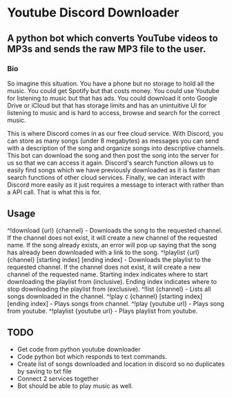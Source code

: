# Youtube Discord Downloader
## A python bot which converts YouTube videos to MP3s and sends the raw MP3 file to the user.

### Bio
So imagine this situation. You have a phone but no storage to hold all the music. You could get Spotify but that costs money. You could use Youtube for listening to music but that has ads. You could download it onto Google Drive or iCloud but that has storage limits and has an unintuitive UI for listening to music and is hard to access, browse and search for the correct music. 

This is where Discord comes in as our free cloud service. With Discord, you can store as many songs (under 8 megabytes) as messages you can send with a description of the song and organize songs into descriptive channels. This bot can download the song and then post the song into the server for us so that we can access it again. Discord's search function allows us to easily find songs which we have previously downloaded as it is faster than search functions of other cloud services. Finally, we can interact with Discord more easily as it just requires a message to interact with rather than a API call. That is what this is for.

## Usage
^!download {url} {channel} - Downloads the song to the requested channel. If the channel does not exist, it will create a new channel of the requested name. If the song already exists, an error will pop up saying that the song has already been downloaded with a link to the song.
^!playlist {url} {channel} [starting index] [ending index] - Downloads the playlist to the requested channel. If the channel does not exist, it will create a new channel of the requested name. Starting index indicates where to start downloading the playlist from (inclusive). Ending index indicates where to stop downloading the playlist from (exclusive).
^!list {channel} - Lists all songs downloaded in the channel.
^!play c {channel} [starting index] [ending index] - Plays songs from channel.
^!play {youtube url} - Plays song from youtube.
^!playlist {youtube url} - Plays playlist from youtube.


## TODO
- Get code from python youtube downloader
- Code python bot which responds to text commands.
- Create list of songs downloaded and location in discord so no duplicates by saving to txt file
- Connect 2 services together
- Bot should be able to play music as well.
